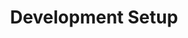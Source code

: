 ---
title: Development Setup
layout: default
permalink: /docs/development/setup/
parent: Development
has_children: true
nav_order: 1
---